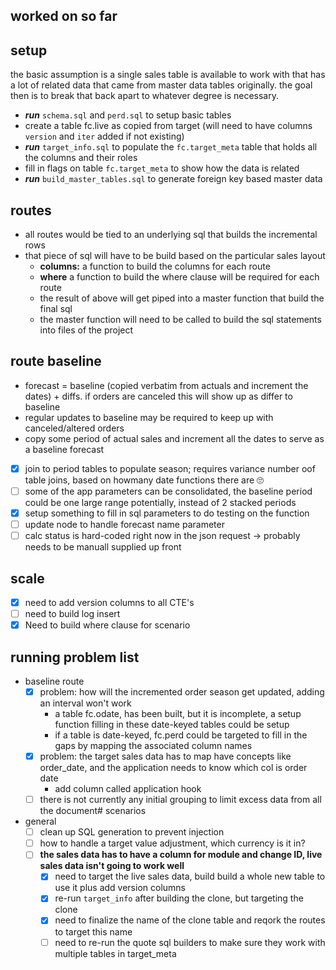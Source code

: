 ## worked on so far

setup
----------------------------------------------------------------------------------------------------------------------------------------------------
the basic assumption is a single sales table is available to work with that has a lot of related data that came from master data tables originally.
the goal then is to break that back apart to whatever degree is necessary.

* _**run**_ `schema.sql` and `perd.sql` to setup basic tables
* create a table fc.live as copied from target (will need to have columns `version` and `iter` added if not existing)
* _**run**_ `target_info.sql` to populate the `fc.target_meta` table that holds all the columns and their roles
* fill in flags on table `fc.target_meta` to show how the data is related
* _**run**_ `build_master_tables.sql` to generate foreign key based master data


routes
----------------------------------------------------------------------------------------------------------------------------------------------------
* all routes would be tied to an underlying sql that builds the incremental rows
* that piece of sql will have to be build based on the particular sales layout
    * **columns:** a function to build the columns for each route
    * **where** a function to build the where clause will be required for each route
    * the result of above will get piped into a master function that build the final sql
    * the master function will need to be called to build the sql statements into files of the project


route baseline
----------------------------------------------------------------------------------------------------------------------------------------------------
* forecast = baseline (copied verbatim from actuals and increment the dates) + diffs. if orders are canceled this will show up as differ to baseline
* regular updates to baseline may be required to keep up with canceled/altered orders
* copy some period of actual sales and increment all the dates to serve as a baseline forecast

- [x] join to period tables to populate season; requires variance number oof table joins, based on howmany date functions there are 🙄
- [ ] some of the app parameters can be consolidated, the baseline period could be one large range potentially, instead of 2 stacked periods
- [x] setup something to fill in sql parameters to do testing on the function
- [ ] update node to handle forecast name parameter
- [ ] calc status is hard-coded right now in the json request -> probably needs to be manuall supplied up front

scale
----------------------------------------------------------------------------------------------------------------------------------------------------
- [x] need to add version columns to all CTE's
- [ ] need to build log insert
- [x] Need to build where clause for scenario

running problem list
----------------------------------------------------------------------------------------------------------------------------------------------------
* baseline route
    - [x] problem: how will the incremented order season get updated, adding an interval won't work
        * a table fc.odate, has been built, but it is incomplete, a setup function filling in these date-keyed tables could be setup
        * if a table is date-keyed, fc.perd could be targeted to fill in the gaps by mapping the associated column names
    - [x] problem: the target sales data has to map have concepts like order_date, and the application needs to know which col is order date
        * add column called application hook
    - [ ] there is not currently any initial grouping to limit excess data from all the document# scenarios
* general
    - [ ] clean up SQL generation to prevent injection
    - [ ] how to handle a target value adjustment, which currency is it in?
    - [ ] **the sales data has to have a column for module and change ID, live sales data isn't going to work well**
        - [x] need to target the live sales data, build build a whole new table to use it plus add version columns
        - [x] re-run `target_info` after building the clone, but targeting the clone
        - [x] need to finalize the name of the clone table and reqork the routes to target this name
        - [ ] need to re-run the quote sql builders to make sure they work with multiple tables in target_meta
